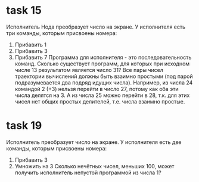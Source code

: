 # task 15
Исполнитель Нода преобразует число на экране. У исполнителя есть три
команды, которым присвоены номера:
1. Прибавить 1
2. Прибавить 3
3. Прибавить 7
Программа для исполнителя - это последовательность команд.
Сколько существует программ, для которых при исходном числе 13 результатом
является число 31?
Все пары чисел траектории вычислений должны быть взаимно простыми (под
парой подразумевается два подряд идущих числа).
Например, из числа 24 командой 2 (+3) нельзя перейти в число 27, потому как
оба эти числа делятся на 3. А из числа 25 можно перейти в 28, т.к. для этих
чисел нет общих простых делителей, т.е. числа взаимно простые.
# task 19
Исполнитель преобразует число на экране. У исполнителя есть две
команды, которым присвоены номера:
1. Прибавить 3
2. Умножить на 3
Сколько нечётных чисел, меньших 100, может получить исполнитель
непустой программой из числа 1?
